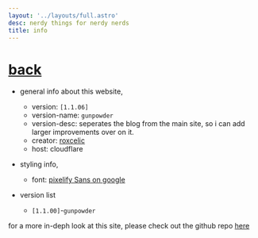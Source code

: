 ```yaml
---
layout: '../layouts/full.astro'
desc: nerdy things for nerdy nerds
title: info
---
```

# [back](../)

* general info about this website,
    - version: `[1.1.06]`
    - version-name: `gunpowder`
    - version-desc: seperates the blog from the main site, so i can add larger improvements over on it.
    - creator: [roxcelic](https://github.com/roxcelic)
    - host: cloudflare

* styling info,
    - font: [pixelify Sans on google](https://fonts.google.com/specimen/Pixelify+Sans)

* version list
    - `[1.1.00]`-`gunpowder`

for a more in-deph look at this site, please check out the github repo [here](https://github.com/roxcelic/blog)